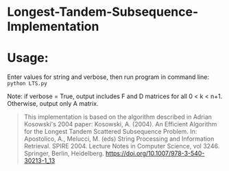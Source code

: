 # Longest-Tandem-Subsequence-Implementation

# Usage: 
Enter values for string and verbose, then run program in command line: `python LTS.py`

Note: if verbose = True, output includes F and D matrices for all 0 < k < n+1. Otherwise, output only A matrix.


> This implementation is based on the algorithm described in Adrian Kosowski's 2004 paper:
> Kosowski, A. (2004). An Efficient Algorithm for the Longest Tandem Scattered Subsequence Problem. In: Apostolico, A., Melucci, M. (eds) String Processing and Information Retrieval. SPIRE 2004. Lecture Notes in Computer Science, vol 3246. Springer, Berlin, Heidelberg. https://doi.org/10.1007/978-3-540-30213-1_13
